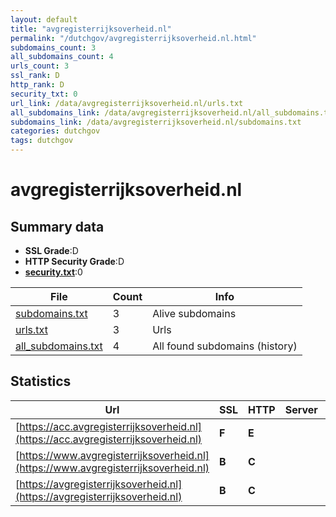 ```yaml
---
layout: default
title: "avgregisterrijksoverheid.nl"
permalink: "/dutchgov/avgregisterrijksoverheid.nl.html"
subdomains_count: 3
all_subdomains_count: 4
urls_count: 3
ssl_rank: D
http_rank: D
security_txt: 0
url_link: /data/avgregisterrijksoverheid.nl/urls.txt
all_subdomains_link: /data/avgregisterrijksoverheid.nl/all_subdomains.txt
subdomains_link: /data/avgregisterrijksoverheid.nl/subdomains.txt
categories: dutchgov
tags: dutchgov
---
```



# avgregisterrijksoverheid.nl
## Summary data


 - **SSL Grade**:D
 - **HTTP Security Grade**:D
 - **[security.txt](https://www.digitaleoverheid.nl/nieuws/standaard-security-txt-nu-verplicht-voor-overheid/)**:0


| File       | Count | Info |
|------------|-------|------|
|[subdomains.txt](/DutchGovScope/data/avgregisterrijksoverheid.nl/subdomains.txt)|3|Alive subdomains|
|[urls.txt](/DutchGovScope/data/avgregisterrijksoverheid.nl/urls.txt)|3|Urls|
|[all_subdomains.txt](/DutchGovScope/data/avgregisterrijksoverheid.nl/all_subdomains.txt)|4|All found subdomains (history)|


## Statistics


| Url | SSL | HTTP | Server | Cookie | HSTS | CORS | CTO | CSP | XFO | XXP | RP |FP| Tech |Title |
|--------|-------|-------|------|------|------|------|------|------|------|------|------|------|------|------|
|[https://acc.avgregisterrijksoverheid.nl](https://acc.avgregisterrijksoverheid.nl)| **F**| **E**|| | | | | | | | :white_check_mark: | ||AVG Verwerkingen...|
|[https://www.avgregisterrijksoverheid.nl](https://www.avgregisterrijksoverheid.nl)| **B**| **C**||:white_check_mark: |:white_check_mark: | | | | | | :white_check_mark: | |HSTS|AVG Verwerkingen...|
|[https://avgregisterrijksoverheid.nl](https://avgregisterrijksoverheid.nl)| **B**| **C**||:white_check_mark: |:white_check_mark: | | | | | | :white_check_mark: | |HSTS|AVG Verwerkingen...|

